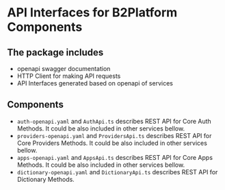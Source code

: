 # API Interfaces for B2Platform Components

## The package includes
- openapi swagger documentation
- HTTP Client for making API requests
- API Interfaces generated based on openapi of services

## Components
- `auth-openapi.yaml` and `AuthApi.ts` describes REST API for Core Auth Methods. It could be also included in other services bellow.
- `providers-openapi.yaml` and `ProvidersApi.ts` describes REST API for Core Providers Methods. It could be also included in other services bellow.
- `apps-openapi.yaml` and `AppsApi.ts` describes REST API for Core Apps Methods. It could be also included in other services bellow.
- `dictionary-openapi.yaml` and `DictionaryApi.ts` describes REST API for Dictionary Methods.
